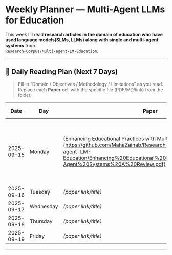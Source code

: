# Weekly Planner — Multi-Agent LLMs for Education

This week I’ll read **research articles in the domain of education who have used language models(SLMs, LLMs) along with single and multi-agent systems** from  
[`Research-Corpus/Multi-agent-LM-Education`](https://github.com/MahaZainab/Research-Corpus/tree/main/Multi-agent-LM-Education).


---

## 📅 Daily Reading Plan (Next 7 Days)

> Fill in “Domain / Objectives / Methodology / Limitations” as you read.  
> Replace each **Paper** cell with the specific file (PDF/MD/link) from the folder.

| Date       | Day    | Paper | Conference, year | Research Objectives | Methodology | Limitations |
|------------|--------|-------|--------|---------------------|-------------|-------------|
| 2025-09-15 | Monday  | (Enhancing Educational Practices with Multi-Agent Systems: A Review){https://github.com/MahaZainab/Research-Corpus/blob/main/Multi-agent-LM-Education/Enhancing%20Educational%20Practices%20with%20Multi-Agent%20Systems%20A%20Review.pdf} | *Book"Enhancing Educational Practices: Strategies for Assessing and Improving Learning Outcomes" chapter 3 / 2024* |  |  |  |
| 2025-09-16 | Tuesday  | *(paper link/title)* |  |  |  |  |
| 2025-09-17 | Wednesday  | *(paper link/title)* |  |  |  |  |
| 2025-09-18 | Thursday  | *(paper link/title)* |  |  |  |  |
| 2025-09-19 | Friday  | *(paper link/title)* |  |  |  |  |


---


